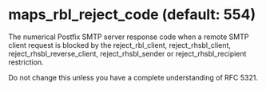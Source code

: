 # maps_rbl_reject_code (default: 554)

The numerical Postfix SMTP server response code when a remote SMTP
client request is blocked by the reject\_rbl\_client, reject\_rhsbl\_client,
reject\_rhsbl\_reverse\_client, reject\_rhsbl\_sender or
reject\_rhsbl\_recipient restriction.




Do not change this unless you have a complete understanding of RFC 5321.



